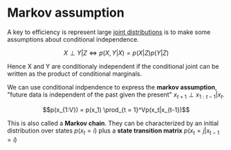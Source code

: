 # Markov assumption

A key to efficiency is represent large [joint distributions](probability_independence.md) is to make some assumptions about conditional independence. 

$$X \perp Y |Z \Leftrightarrow p(X,Y|X) = p(X|Z)p(Y|Z)  $$

Hence X and Y are conditionaly independent if the conditional joint can be written as the product of conditional marginals.

We can use conditional indpendence to express the **markov assumption**, "future data is independent of the past given the present" $x_{t+1} \perp x_{1:t-1}| x_t$. 

$$p(x_{1:V}) = p(x_1) \prod_{t = 1}^Vp(x_t|x_{t-1})$$

This is also called a **Markov chain**. They can be characterized by an initial distribution over states $p(x_t = i)$ plus a **state transition matrix** $p(x_t= j | x_{t-1} = i )$